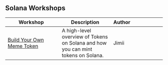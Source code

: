 ## Solana Workshops

| <div style="width:150px">Workshop</div>             | Description                                                                      | <div style="width:150px">Author</div> |
| --------------------------------------------------- | -------------------------------------------------------------------------------- | :------------------------------------ |
| [Build Your Own Meme Token](./meme-token/README.md) | A high-level overview of Tokens on Solana and how you can mint tokens on Solana. | Jimii                                 |
